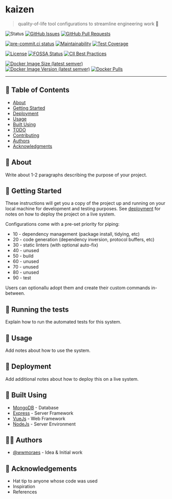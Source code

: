 # kaizen

> quality-of-life tool configurations to streamline engineering work 🚀

![Status](https://img.shields.io/badge/status-active-success.svg)
[![GitHub Issues](https://img.shields.io/github/issues/wwmoraes/kaizen.svg)](https://github.com/wwmoraes/kaizen/issues)
[![GitHub Pull Requests](https://img.shields.io/github/issues-pr/wwmoraes/kaizen.svg)](https://github.com/wwmoraes/kaizen/pulls)

[![pre-commit.ci status](https://results.pre-commit.ci/badge/github/wwmoraes/kaizen/master.svg)](https://results.pre-commit.ci/latest/github/wwmoraes/kaizen/master)
[![Maintainability](https://api.codeclimate.com/v1/badges/null/maintainability)](https://codeclimate.com/github/wwmoraes/kaizen/maintainability)
[![Test Coverage](https://api.codeclimate.com/v1/badges/null/test_coverage)](https://codeclimate.com/github/wwmoraes/kaizen/test_coverage)

[![License](https://img.shields.io/badge/license-MIT-blue.svg)](/LICENSE)
[![FOSSA Status](https://app.fossa.com/api/projects/git%2Bgithub.com%2Fwwmoraes%2Flefthook-configs.svg?type=shield)](https://app.fossa.com/projects/git%2Bgithub.com%2Fwwmoraes%2Flefthook-configs?ref=badge_shield)
[![CII Best Practices](https://bestpractices.coreinfrastructure.org/projects/0/badge)](https://bestpractices.coreinfrastructure.org/projects/0)

[![Docker Image Size (latest semver)](https://img.shields.io/docker/image-size/wwmoraes/kaizen)](https://hub.docker.com/r/wwmoraes/kaizen)
[![Docker Image Version (latest semver)](https://img.shields.io/docker/v/wwmoraes/kaizen?label=image%20version)](https://hub.docker.com/r/wwmoraes/kaizen)
[![Docker Pulls](https://img.shields.io/docker/pulls/wwmoraes/kaizen)](https://hub.docker.com/r/wwmoraes/kaizen)

---

## 📝 Table of Contents

- [About](#-about)
- [Getting Started](#-getting-started)
- [Deployment](#-deployment)
- [Usage](#-usage)
- [Built Using](#-built-using)
- [TODO](./TODO.md)
- [Contributing](./CONTRIBUTING.md)
- [Authors](#-authors)
- [Acknowledgments](#-acknowledgements)

## 🧐 About

Write about 1-2 paragraphs describing the purpose of your project.

## 🏁 Getting Started

These instructions will get you a copy of the project up and running on your
local machine for development and testing purposes. See [deployment](#-deployment)
for notes on how to deploy the project on a live system.

Configurations come with a pre-set priority for piping:

- 10 - dependency management (package install, tidying, etc)
- 20 - code generation (dependency inversion, protocol buffers, etc)
- 30 - static linters (with optional auto-fix)
- 40 - unused
- 50 - build
- 60 - unused
- 70 - unused
- 80 - unused
- 90 - test

Users can optionallu adopt them and create their custom commands in-between.

## 🔧 Running the tests

Explain how to run the automated tests for this system.

## 🎈 Usage

Add notes about how to use the system.

## 🚀 Deployment

Add additional notes about how to deploy this on a live system.

## 🔧 Built Using

- [MongoDB](https://www.mongodb.com/) - Database
- [Express](https://expressjs.com/) - Server Framework
- [VueJs](https://vuejs.org/) - Web Framework
- [NodeJs](https://nodejs.org/en/) - Server Environment

## 🧑‍💻 Authors

- [@wwmoraes](https://github.com/wwmoraes) - Idea & Initial work

## 🎉 Acknowledgements

- Hat tip to anyone whose code was used
- Inspiration
- References
